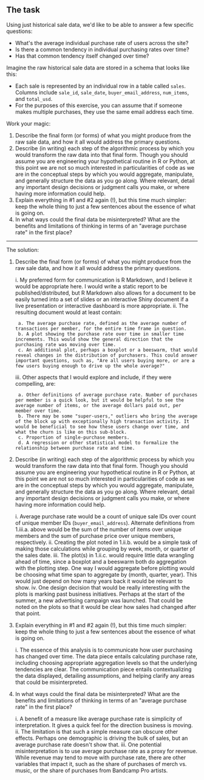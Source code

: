 ## The task

Using just historical sale data, we'd like to be able to answer a few specific questions:

  * What's the average individual purchase rate of users across the site?
  * Is there a common tendency in individual purchasing rates over time?
  * Has that common tendency itself changed over time?

Imagine the raw historical sale data are stored in a schema that looks like this:

  * Each sale is represented by an individual row in a table called `sales`. Columns include `sale_id`, `sale_date`, `buyer_email_address`, `num_items`, and `total_usd`.
  * For the purposes of this exercise, you can assume that if someone makes multiple purchases, they use the same email address each time.

Work your magic:

  1. Describe the final form (or forms) of what you might produce from the raw sale data, and how it all would address the primary questions.
  2. Describe (in writing) each step of the algorithmic process by which you would transform the raw data into that final form. Though you should assume you are engineering your hypothetical routine in R or Python, at this point we are not so much interested in particularities of code as we are in the conceptual steps by which you would aggregate, manipulate, and generally structure the data as you go along. Where relevant, detail any important design decisions or judgment calls you make, or where having more information could help.
  3. Explain everything in #1 and #2 again (!), but this time much simpler: keep the whole thing to just a few sentences about the essence of what is going on.
  4. In what ways could the final data be misinterpreted? What are the benefits and limitations of thinking in terms of an "average purchase rate" in the first place?

---

The solution:

  1. Describe the final form (or forms) of what you might produce from the raw sale data, and how it all would address the primary questions.
  
      i. My preferred form for communication is R Markdown, and I believe it would be appropriate here. I would write a static report to be published/distributed, but R Markdown also allows for a document to be easily turned into a set of slides or an interactive Shiny document if a live presentation or interactive dashboard is more appropriate.
      ii. The resulting document would at least contain:
      
          a. The average purchase rate, defined as the average number of transactions per member, for the entire time frame in question.
          b. A plot showing the purchase rate over time in smaller time increments. This would show the general direction that the purchasing rate was moving over time.
          c. An additional plot, perhaps a boxplot or a beeswarm, that would reveal changes in the distribution of purchasers. This could answer important questions, such as, "Are all users buying more, or are a few users buying enough to drive up the whole average?"
          
      iii. Other aspects that I would explore and include, if they were compelling, are:
  
          a. Other definitions of average purchase rate. Number of purchases per member is a quick look, but it would be helpful to see the average number of items, or the average dollars paid out, per member over time.
          b. There may be some "super-users," outliers who bring the average of the block up with exceptionally high transaction activity. It would be beneficial to see how these users change over time, and what the churn is like on this sub-block.
          c. Proportion of single-purchase members.
          d. A regression or other statistical model to formalize the relationship between purchase rate and time.
  
  2. Describe (in writing) each step of the algorithmic process by which you would transform the raw data into that final form. Though you should assume you are engineering your hypothetical routine in R or Python, at this point we are not so much interested in particularities of code as we are in the conceptual steps by which you would aggregate, manipulate, and generally structure the data as you go along. Where relevant, detail any important design decisions or judgment calls you make, or where having more information could help.
      
      i. Average purchase rate would be a count of unique sale IDs over count of unique member IDs (`buyer_email_address`). Alternate definitions from 1.iii.a. above would be the sum of the number of items over unique members and the sum of purchase price over unique members, respectively.
      ii. Creating the plot noted in 1.ii.b. would be a simple task of making those calculations while grouping by week, month, or quarter of the sales date.
      iii. The plot(s) in 1.ii.c. would require little data wrangling ahead of time, since a boxplot and a beeswarm both do aggregation with the plotting step. One way I would aggregate before plotting would be choosing what time span to aggregate by (month, quarter, year). This would just depend on how many years back it would be relevant to show.
      iv. One design decision that would be really interesting with the plots is marking past business initiatives. Perhaps at the start of the summer, a new advertising campaign was launched. That could be noted on the plots so that it would be clear how sales had changed after that point.
      
  3. Explain everything in #1 and #2 again (!), but this time much simpler: keep the whole thing to just a few sentences about the essence of what is going on.
  
      i. The essence of this analysis is to communicate how user purchasing has changed over time. The data piece entails calculating purchase rate, including choosing appropriate aggregation levels so that the underlying tendencies are clear. The communication piece entails contextualizing the data displayed, detailing assumptions, and helping clarify any areas that could be misinterpreted.
      
  4. In what ways could the final data be misinterpreted? What are the benefits and limitations of thinking in terms of an "average purchase rate" in the first place?
      
      i. A benefit of a measure like average purchase rate is simplicity of interpretation. It gives a quick feel for the direction business is moving.
      ii. The limitation is that such a simple measure can obscure other effects. Perhaps one demographic is driving the bulk of sales, but an average purchase rate doesn't show that.
      iii. One potential misinterpretation is to use average purchase rate as a proxy for revenue. While revenue may tend to move with purchase rate, there are other variables that impact it, such as the share of purchases of merch vs. music, or the share of purchases from Bandcamp Pro artists.
